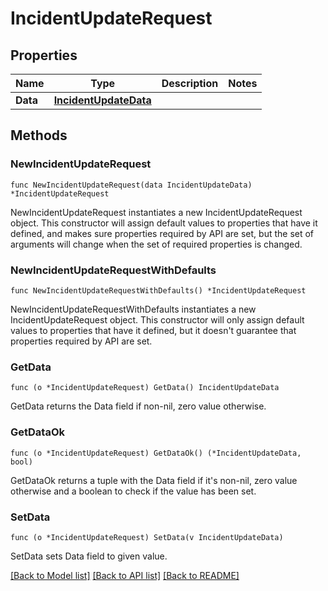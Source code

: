 # IncidentUpdateRequest

## Properties

Name | Type | Description | Notes
---- | ---- | ----------- | ------
**Data** | [**IncidentUpdateData**](IncidentUpdateData.md) |  | 

## Methods

### NewIncidentUpdateRequest

`func NewIncidentUpdateRequest(data IncidentUpdateData) *IncidentUpdateRequest`

NewIncidentUpdateRequest instantiates a new IncidentUpdateRequest object.
This constructor will assign default values to properties that have it defined,
and makes sure properties required by API are set, but the set of arguments
will change when the set of required properties is changed.

### NewIncidentUpdateRequestWithDefaults

`func NewIncidentUpdateRequestWithDefaults() *IncidentUpdateRequest`

NewIncidentUpdateRequestWithDefaults instantiates a new IncidentUpdateRequest object.
This constructor will only assign default values to properties that have it defined,
but it doesn't guarantee that properties required by API are set.

### GetData

`func (o *IncidentUpdateRequest) GetData() IncidentUpdateData`

GetData returns the Data field if non-nil, zero value otherwise.

### GetDataOk

`func (o *IncidentUpdateRequest) GetDataOk() (*IncidentUpdateData, bool)`

GetDataOk returns a tuple with the Data field if it's non-nil, zero value otherwise
and a boolean to check if the value has been set.

### SetData

`func (o *IncidentUpdateRequest) SetData(v IncidentUpdateData)`

SetData sets Data field to given value.



[[Back to Model list]](../README.md#documentation-for-models) [[Back to API list]](../README.md#documentation-for-api-endpoints) [[Back to README]](../README.md)


